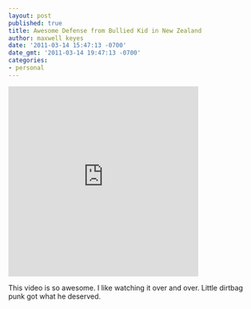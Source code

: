 ```yaml
---
layout: post
published: true
title: Awesome Defense from Bullied Kid in New Zealand
author: maxwell keyes
date: '2011-03-14 15:47:13 -0700'
date_gmt: '2011-03-14 19:47:13 -0700'
categories:
- personal
---
```


<iframe src="http://videos.mediaite.com/embed/player/?layout=&playlist_cid=&media_type=video&content=JN8DVS2291SH8FW2&read_more=1&widget_type_cid=svp" width="380" height="380" frameborder="0" marginheight="0" marginwidth="0" scrolling="no" allowtransparency="true"></iframe>

This video is so awesome. I like watching it over and over. Little dirtbag punk
got what he deserved.
